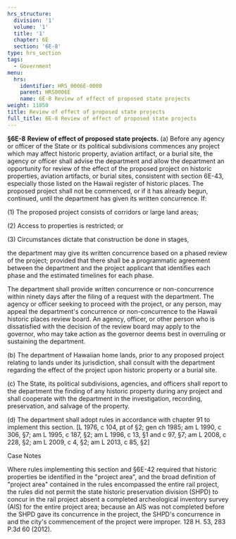 ```yaml
---
hrs_structure:
  division: '1'
  volume: '1'
  title: '1'
  chapter: 6E
  section: '6E-8'
type: hrs_section
tags:
  - Government
menu:
  hrs:
    identifier: HRS_0006E-0008
    parent: HRS0006E
    name: 6E-8 Review of effect of proposed state projects
weight: 11050
title: Review of effect of proposed state projects
full_title: 6E-8 Review of effect of proposed state projects
---
```

**§6E-8** **Review of effect of proposed state projects.** (a) Before any agency or officer of the State or its political subdivisions commences any project which may affect historic property, aviation artifact, or a burial site, the agency or officer shall advise the department and allow the department an opportunity for review of the effect of the proposed project on historic properties, aviation artifacts, or burial sites, consistent with section 6E-43, especially those listed on the Hawaii register of historic places. The proposed project shall not be commenced, or if it has already begun, continued, until the department has given its written concurrence. If:

(1) The proposed project consists of corridors or large land areas;

(2) Access to properties is restricted; or

(3) Circumstances dictate that construction be done in stages,

the department may give its written concurrence based on a phased review of the project; provided that there shall be a programmatic agreement between the department and the project applicant that identifies each phase and the estimated timelines for each phase.

The department shall provide written concurrence or non-concurrence within ninety days after the filing of a request with the department. The agency or officer seeking to proceed with the project, or any person, may appeal the department's concurrence or non-concurrence to the Hawaii historic places review board. An agency, officer, or other person who is dissatisfied with the decision of the review board may apply to the governor, who may take action as the governor deems best in overruling or sustaining the department.

(b) The department of Hawaiian home lands, prior to any proposed project relating to lands under its jurisdiction, shall consult with the department regarding the effect of the project upon historic property or a burial site.

(c) The State, its political subdivisions, agencies, and officers shall report to the department the finding of any historic property during any project and shall cooperate with the department in the investigation, recording, preservation, and salvage of the property.

(d) The department shall adopt rules in accordance with chapter 91 to implement this section. [L 1976, c 104, pt of §2; gen ch 1985; am L 1990, c 306, §7; am L 1995, c 187, §2; am L 1996, c 13, §1 and c 97, §7; am L 2008, c 228, §2; am L 2009, c 4, §2; am L 2013, c 85, §2]

Case Notes

Where rules implementing this section and §6E-42 required that historic properties be identified in the "project area", and the broad definition of "project area" contained in the rules encompassed the entire rail project, the rules did not permit the state historic preservation division (SHPD) to concur in the rail project absent a completed archeological inventory survey (AIS) for the entire project area; because an AIS was not completed before the SHPD gave its concurrence in the project, the SHPD's concurrence in and the city's commencement of the project were improper. 128 H. 53, 283 P.3d 60 (2012).